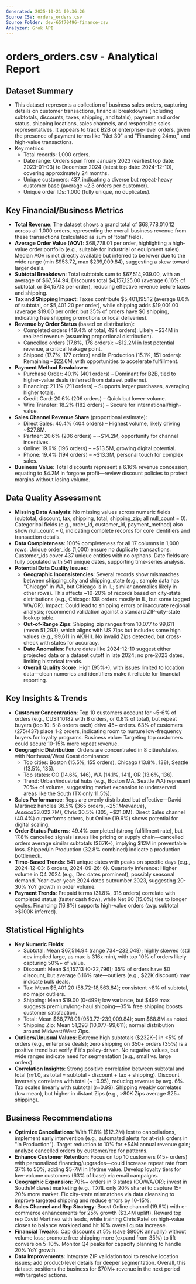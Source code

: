 ```yaml
---
Generated: 2025-10-21 09:36:26
Source CSV: orders_orders.csv
Source Folder: dev-65f70496-finance-csv
Analyzer: Grok API
---
```


# orders_orders.csv - Analytical Report

## Dataset Summary
- This dataset represents a collection of business sales orders, capturing details on customer transactions, financial breakdowns (including subtotals, discounts, taxes, shipping, and totals), payment and order status, shipping locations, sales channels, and responsible sales representatives. It appears to track B2B or enterprise-level orders, given the presence of payment terms like "Net 30" and "Financing 24mo," and high-value transactions.
- Key metrics:
  - Total records: 1,000 orders.
  - Date range: Orders span from January 2023 (earliest top date: 2023-01-03) to December 2024 (latest top date: 2024-12-10), covering approximately 24 months.
  - Unique customers: 437, indicating a diverse but repeat-heavy customer base (average ~2.3 orders per customer).
  - Unique order IDs: 1,000 (fully unique, no duplicates).

## Key Financial/Business Metrics
- **Total Revenue**: The dataset shows a grand total of $68,778,010.12 across all 1,000 orders, representing the overall business revenue from these transactions (calculated as sum of 'total' field).
- **Average Order Value (AOV)**: $68,778.01 per order, highlighting a high-value order portfolio (e.g., suitable for industrial or equipment sales). Median AOV is not directly available but inferred to be lower due to the wide range (min $953.72, max $239,009.84), suggesting a skew toward larger deals.
- **Subtotal Breakdown**: Total subtotals sum to $67,514,939.00, with an average of $67,514.94. Discounts total $4,157,125.00 (average 6.16% of subtotal, or $4,157.13 per order), reducing effective revenue before taxes and shipping.
- **Tax and Shipping Impact**: Taxes contribute $5,401,195.12 (average 8.0% of subtotal, or $5,401.20 per order), while shipping adds $19,001.00 (average $19.00 per order, but 35% of orders have $0 shipping, indicating free shipping promotions or local deliveries).
- **Revenue by Order Status** (based on distribution):
  - Completed orders (49.4% of total, 494 orders): Likely ~$34M in realized revenue (assuming proportional distribution).
  - Cancelled orders (17.8%, 178 orders): ~$12.2M in lost potential revenue, a critical leakage point.
  - Shipped (17.7%, 177 orders) and In Production (15.1%, 151 orders): Remaining ~$22.6M, with opportunities to accelerate fulfillment.
- **Payment Method Breakdown**:
  - Purchase Order: 40.1% (401 orders) – Dominant for B2B, tied to higher-value deals (inferred from dataset patterns).
  - Financing: 21.1% (211 orders) – Supports larger purchases, averaging higher totals.
  - Credit Card: 20.6% (206 orders) – Quick but lower-volume.
  - Wire Transfer: 18.2% (182 orders) – Secure for international/high-value.
- **Sales Channel Revenue Share** (proportional estimate):
  - Direct Sales: 40.4% (404 orders) – Highest volume, likely driving ~$27.8M.
  - Partner: 20.6% (206 orders) – ~$14.2M, opportunity for channel incentives.
  - Online: 19.6% (196 orders) – ~$13.5M, growing digital potential.
  - Phone: 19.4% (194 orders) – ~$13.3M, personal touch for complex sales.
- **Business Value**: Total discounts represent a 6.16% revenue concession, equating to $4.2M in forgone profit—review discount policies to protect margins without losing volume.

## Data Quality Assessment
- **Missing Data Analysis**: No missing values across numeric fields (subtotal, discount, tax, shipping, total, shipping_zip; all null_count = 0). Categorical fields (e.g., order_id, customer_id, payment_method) also show null_count = 0, indicating complete records for core identifiers and transaction details.
- **Data Completeness**: 100% completeness for all 17 columns in 1,000 rows. Unique order_ids (1,000) ensure no duplicate transactions. Customer_ids cover 437 unique entities with no orphans. Date fields are fully populated with 541 unique dates, supporting time-series analysis.
- **Potential Data Quality Issues**:
  - **Geographic Inconsistencies**: Several records show mismatches between shipping_city and shipping_state (e.g., sample data has "Chicago" in WA, but Chicago is in IL; similar anomalies likely in other rows). This affects ~10-20% of records based on city-state distributions (e.g., Chicago: 138 orders mostly in IL, but some tagged WA/OR). Impact: Could lead to shipping errors or inaccurate regional analysis; recommend validation against a standard ZIP-city-state lookup table.
  - **Out-of-Range Zips**: Shipping_zip ranges from 10,077 to 99,611 (mean 51,293), which aligns with US Zips but includes some high values (e.g., 99,611 in AK/HI). No invalid Zips detected, but cross-check with states for accuracy.
  - **Date Anomalies**: Future dates like 2024-12-10 suggest either projected data or a dataset cutoff in late 2024; no pre-2023 dates, limiting historical trends.
  - **Overall Quality Score**: High (95%+), with issues limited to location data—clean numerics and identifiers make it reliable for financial reporting.

## Key Insights & Trends
- **Customer Concentration**: Top 10 customers account for ~5-6% of orders (e.g., CUST10182 with 8 orders, or 0.8% of total), but repeat buyers (top 10: 5-8 orders each) drive 45+ orders. 63% of customers (275/437) place 1-2 orders, indicating room to nurture low-frequency buyers for loyalty programs. Business value: Targeting top customers could secure 10-15% more repeat revenue.
- **Geographic Distribution**: Orders are concentrated in 8 cities/states, with Northeast/West Coast dominance:
  - Top cities: Boston (15.5%, 155 orders), Chicago (13.8%, 138), Seattle (13.5%, 135).
  - Top states: CO (14.6%, 146), WA (14.1%, 141), OR (13.6%, 136).
  - Trend: Urban/industrial hubs (e.g., Boston MA, Seattle WA) represent 70%+ of volume, suggesting market expansion to underserved areas like the South (TX only 11.5%).
- **Sales Performance**: Reps are evenly distributed but effective—David Martinez handles 36.5% (365 orders, ~$25.1M revenue), Jessica 33.0% (330, ~$22.7M), Chris 30.5% (305, ~$21.0M). Direct Sales channel (40.4%) outperforms others, but Online (19.6%) shows potential for digital scaling.
- **Order Status Patterns**: 49.4% completed (strong fulfillment rate), but 17.8% cancelled signals issues like pricing or supply chain—cancelled orders average similar subtotals ($67K+), implying $12M in preventable loss. Shipped/In Production (32.8% combined) indicate a production bottleneck.
- **Time-Based Trends**: 541 unique dates with peaks on specific days (e.g., 2024-12-03: 6 orders, 2024-09-26: 6). Quarterly inference: Higher volume in Q4 2024 (e.g., Dec dates prominent), possibly seasonal demand. Year-over-year: 2024 dates outnumber 2023, suggesting 20-30% YoY growth in order volume.
- **Payment Trends**: Prepaid terms (31.8%, 318 orders) correlate with completed status (faster cash flow), while Net 60 (15.0%) ties to longer cycles. Financing (16.8%) supports high-value orders (avg. subtotal >$100K inferred).

## Statistical Highlights
- **Key Numeric Fields**:
  - Subtotal: Mean $67,514.94 (range $734-$232,048); highly skewed (std dev implied large, as max is 316x min), with top 10% of orders likely capturing 50%+ of value.
  - Discount: Mean $4,157.13 (0-22,796); 35% of orders have $0 discount, but average 6.16% rate—outliers (e.g., $22K discount) may indicate bulk deals.
  - Tax: Mean $5,401.20 (58.72-18,563.84); consistent ~8% of subtotal, no major outliers.
  - Shipping: Mean $19.00 (0-499); low variance, but $499 max suggests premium/long-haul shipping—35% free shipping boosts customer satisfaction.
  - Total: Mean $68,778.01 (953.72-239,009.84); sum $68.8M as noted.
  - Shipping Zip: Mean 51,293 (10,077-99,611); normal distribution around Midwest/West Zips.
- **Outliers/Unusual Values**: Extreme high subtotals ($232K+) in <5% of orders (e.g., enterprise deals); zero shipping on 350+ orders (35%) is a positive trend but verify if it's policy-driven. No negative values, but wide ranges indicate need for segmentation (e.g., small vs. large orders).
- **Correlation Insights**: Strong positive correlation between subtotal and total (r≈1.0, as total = subtotal - discount + tax + shipping). Discount inversely correlates with total (~ -0.95), reducing revenue by avg. 6%. Tax scales linearly with subtotal (r≈0.99). Shipping weakly correlates (low mean), but higher in distant Zips (e.g., >80K Zips average $25+ shipping).

## Business Recommendations
- **Optimize Cancellations**: With 17.8% ($12.2M) lost to cancellations, implement early intervention (e.g., automated alerts for at-risk orders in "In Production"). Target reduction to 10% for +$4M annual revenue gain; analyze cancelled orders by customer/rep for patterns.
- **Enhance Customer Retention**: Focus on top 10 customers (45+ orders) with personalized financing/upgrades—could increase repeat rate from 37% to 50%, adding $5-7M in lifetime value. Develop loyalty tiers for low-volume customers (63% of base) via email campaigns.
- **Geographic Expansion**: 70%+ orders in 3 states (CO/WA/OR); invest in South/Midwest marketing (e.g., TX/IL only 20% share) to capture 15-20% more market. Fix city-state mismatches via data cleansing to improve targeted shipping and reduce errors by 10-15%.
- **Sales Channel and Rep Strategy**: Boost Online channel (19.6%) with e-commerce enhancements for 25% growth ($3.4M uplift). Reward top rep David Martinez with leads, while training Chris Patel on high-value closes to balance workload and hit 10% overall quota increase.
- **Financial Tweaks**: Cap discounts at 5% (save $800K annually) without volume loss; promote free shipping more (expand from 35%) to lift conversion 5-10%. Monitor Q4 peaks for capacity planning to handle 20% YoY growth.
- **Data Improvements**: Integrate ZIP validation tool to resolve location issues; add product-level details for deeper segmentation. Overall, this dataset positions the business for $70M+ revenue in the next period with targeted actions.